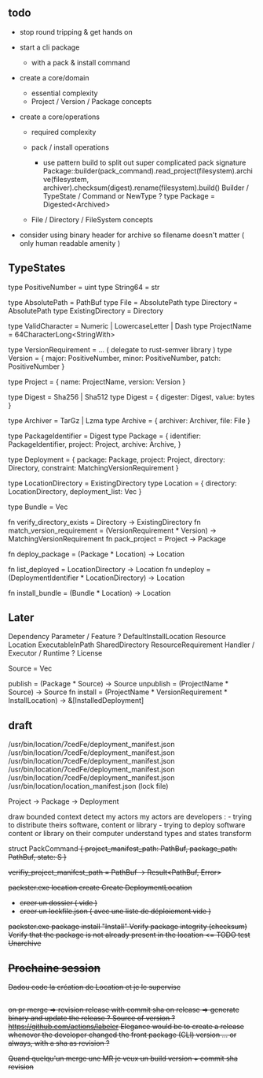 ## todo

- stop round tripping & get hands on
- start a cli package
    - with a pack & install command
- create a core/domain
    - essential complexity
    - Project / Version / Package concepts
- create a core/operations
    - required complexity
    - pack / install operations
        - use pattern build to split out super complicated pack signature
            Package::builder(pack_command).read_project(filesystem).archive(filesystem, archiver).checksum(digest).rename(filesystem).build()
            Builder / TypeState / Command
            or NewType ?
            type Package = Digested<Archived<Project>>

    - File / Directory / FileSystem concepts


- consider using binary header for archive so filename doesn't matter ( only human readable amenity )




## TypeStates

type PositiveNumber = uint
type String64 = str

type AbsolutePath = PathBuf
type File = AbsolutePath
type Directory = AbsolutePath
type ExistingDirectory = Directory

type ValidCharacter = Numeric | LowercaseLetter | Dash
type ProjectName = 64CharacterLong<StringWith<ValidCharacter>>

type VersionRequirement = ... ( delegate to rust-semver library )
type Version = {
    major: PositiveNumber,
    minor: PositiveNumber,
    patch: PositiveNumber
}

type Project = {
    name: ProjectName,
    version: Version
}

type Digest = Sha256 | Sha512
type Digest = { digester: Digest, value: bytes }

type Archiver = TarGz | Lzma
type Archive = { archiver: Archiver, file: File }

type PackageIdentifier = Digest
type Package = {
    identifier: PackageIdentifier,
    project: Project,
    archive: Archive,
}

type Deployment = {
    package: Package,
    project: Project,
    directory: Directory,
    constraint: MatchingVersionRequirement
}

type LocationDirectory = ExistingDirectory
type Location = {
    directory: LocationDirectory,
    deployment_list: Vec<Deployment>
}

type Bundle = Vec<VersionRequirement>


fn verify_directory_exists = Directory -> ExistingDirectory
fn match_version_requirement = (VersionRequirement * Version) -> MatchingVersionRequirement
fn pack_project = Project -> Package

fn deploy_package = (Package * Location) -> Location

fn list_deployed = LocationDirectory -> Location
fn undeploy = (DeploymentIdentifier * LocationDirectory) -> Location

fn install_bundle = (Bundle * Location) -> Location



## Later

Dependency
Parameter / Feature ?
DefaultInstallLocation
Resource
    Location
    ExecutableInPath
    SharedDirectory
ResourceRequirement
Handler / Executor / Runtime ?
License

Source = Vec<Package>

publish = (Package * Source) -> Source
unpublish = (ProjectName * Source) -> Source
fn install = (ProjectName * VersionRequirement * InstallLocation) -> &[InstalledDeployment]

## draft



/usr/bin/location/7cedFe/deployment_manifest.json
/usr/bin/location/7cedFe/deployment_manifest.json
/usr/bin/location/7cedFe/deployment_manifest.json
/usr/bin/location/7cedFe/deployment_manifest.json
/usr/bin/location/7cedFe/deployment_manifest.json
/usr/bin/location/location_manifest.json (lock file)

Project -> Package -> Deployment

draw bounded context
detect my actors
    my actors are developers :
        - trying to distribute theirs software, content or library
        - trying to deploy software content or library on their computer
understand types and states transform




struct PackCommand<S> {
    project_manifest_path: PathBuf,
    package_path: PathBuf,
    state: S
}



verifiy_project_manifest_path = PathBuf -> Result<PathBuf, Error>

packster.exe location create
Create DeploymentLocation
- creer un dossier ( vide )
- creer un lockfile.json ( avec une liste de déploiement vide )


packster.exe package install
"Install"
Verify package integrity (checksum)
Verify that the package is not already present in the location <= TODO test
Unarchive


## Prochaine session

Dadou code la création de Location et je le supervise


##

on pr merge => revision release with commit sha
on release => generate binary and update the release ?
Source of version ?
https://github.com/actions/labeler
Elegance would be to create a release whenever the developer changed the front package (CLI) version ... or always, with a sha as revision ?

Quand quelqu'un merge une MR je veux un build version + commit sha revision

